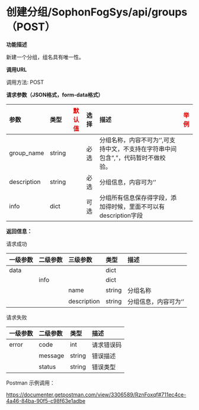 # 创建分组/SophonFogSys/api/groups（POST）

**功能描述**

新建一个分组，组名具有唯一性。

**调用URL**

调用方法: POST

**请求参数（JSON格式，form-data格式）**

| 参数        | 类型   | <font color="#dd0000">默认值</font> | 选择 | 描述                                                         | <font color="#dd0000">举例</font> |
| :---------- | :----- | ----------------------------------- | :--- | :----------------------------------------------------------- | --------------------------------- |
| group_name  | string |                                     | 必选 | 分组名称，内容不可为‘’,可支持中文，不支持在字符串中间包含“,”，代码暂时不做校验。 |                                   |
| description | string |                                     | 必选 | 分组信息，内容可为‘’                                         |                                   |
| info        | dict   |                                     | 可选 | 分组所有信息保存得字段，添加得时候，里面不可以有description字段 |                                   |

**返回信息：**

请求成功

| 一级参数 | 二级参数 | 三级参数    | 类型   | 描述                 |
| :------- | :------- | :---------- | :----- | :------------------- |
| data     |          |             | dict   |                      |
|          | info     |             | dict   |                      |
|          |          | name        | string | 分组名称             |
|          |          | description | string | 分组信息，内容可为‘’ |

请求失败

| 一级参数 | 二级参数 | 类型   | 描述       |
| :------- | :------- | :----- | :--------- |
| error    | code     | int    | 请求错误码 |
|          | message  | string | 错误描述   |
|          | status   | string | 错误类型   |

Postman 示例调用：

https://documenter.getpostman.com/view/3306589/RznFoxqf#711ec4ce-4a46-84ba-90f5-c98f63e1adbe